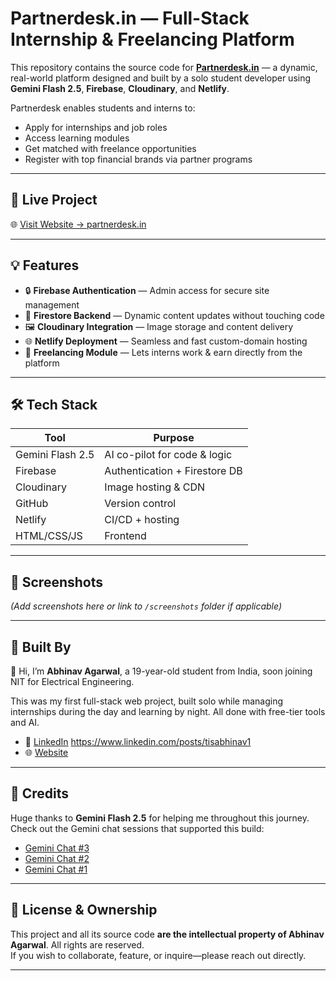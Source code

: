 # Partnerdesk.in — Full-Stack Internship & Freelancing Platform

This repository contains the source code for [**Partnerdesk.in**](https://partnerdesk.in) — a dynamic, real-world platform designed and built by a solo student developer using **Gemini Flash 2.5**, **Firebase**, **Cloudinary**, and **Netlify**.

Partnerdesk enables students and interns to:
- Apply for internships and job roles
- Access learning modules
- Get matched with freelance opportunities
- Register with top financial brands via partner programs

---

## 🚀 Live Project

🌐 [Visit Website → partnerdesk.in](https://partnerdesk.in)

---

## 💡 Features

- 🔒 **Firebase Authentication** — Admin access for secure site management  
- 🧠 **Firestore Backend** — Dynamic content updates without touching code  
- 🖼️ **Cloudinary Integration** — Image storage and content delivery  
- 🌐 **Netlify Deployment** — Seamless and fast custom-domain hosting  
- 💼 **Freelancing Module** — Lets interns work & earn directly from the platform  

---

## 🛠️ Tech Stack

| Tool            | Purpose                          |
|------------------|----------------------------------|
| Gemini Flash 2.5 | AI co-pilot for code & logic     |
| Firebase         | Authentication + Firestore DB    |
| Cloudinary       | Image hosting & CDN              |
| GitHub           | Version control                  |
| Netlify          | CI/CD + hosting                  |
| HTML/CSS/JS      | Frontend                         |

---

## 📸 Screenshots

_(Add screenshots here or link to `/screenshots` folder if applicable)_

---

## 🧠 Built By

👋 Hi, I’m **Abhinav Agarwal**, a 19-year-old student from India, soon joining NIT for Electrical Engineering.

This was my first full-stack web project, built solo while managing internships during the day and learning by night. All done with free-tier tools and AI.

- 🔗 [LinkedIn](#) https://www.linkedin.com/posts/tisabhinav1 
- 🌐 [Website](https://partnerdesk.in)

---

## 💬 Credits

Huge thanks to **Gemini Flash 2.5** for helping me throughout this journey.  
Check out the Gemini chat sessions that supported this build:  
- [Gemini Chat #3](https://g.co/gemini/share/3485d157fbfb)  
- [Gemini Chat #2](https://g.co/gemini/share/981400b37f43)  
- [Gemini Chat #1](https://g.co/gemini/share/5e439a2d694b)

---

## 📄 License & Ownership

This project and all its source code **are the intellectual property of Abhinav Agarwal**.
All rights are reserved.  
If you wish to collaborate, feature, or inquire—please reach out directly.

---

